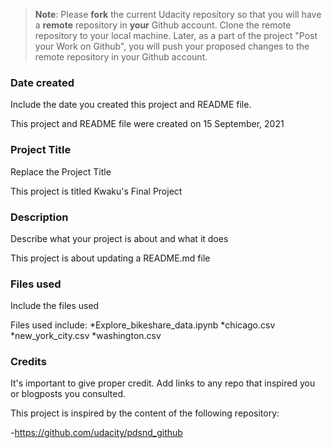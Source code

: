 >**Note**: Please **fork** the current Udacity repository so that you will have a **remote** repository in **your** Github account. Clone the remote repository to your local machine. Later, as a part of the project "Post your Work on Github", you will push your proposed changes to the remote repository in your Github account.

### Date created
Include the date you created this project and README file.

This project and README file were created on 15 September, 2021

### Project Title
Replace the Project Title

This project is titled Kwaku's Final Project

### Description
Describe what your project is about and what it does

This project is about updating a README.md file

### Files used
Include the files used

Files used include:
*Explore_bikeshare_data.ipynb
*chicago.csv
*new_york_city.csv
*washington.csv

### Credits
It's important to give proper credit. Add links to any repo that inspired you or blogposts you consulted.

This project is inspired by the content of the following repository:

-https://github.com/udacity/pdsnd_github